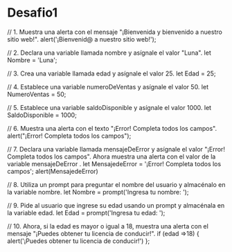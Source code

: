 # Desafio1

// 1. Muestra una alerta con el mensaje "¡Bienvenida y bienvenido a nuestro sitio web!".
alert('¡Bienvenid@ a nuestro sitio web!');
   
// 2. Declara una variable llamada nombre y asígnale el valor "Luna".
let Nombre = 'Luna';
   
// 3. Crea una variable llamada edad y asígnale el valor 25.
let Edad = 25;
   
// 4. Establece una variable numeroDeVentas y asígnale el valor 50.
let NumeroVentas = 50;
   
// 5. Establece una variable saldoDisponible y asígnale el valor 1000.
let SaldoDisponible = 1000;
   
// 6. Muestra una alerta con el texto "¡Error! Completa todos los campos".
alert("¡Error! Completa todos los campos");
   
// 7. Declara una variable llamada mensajeDeError y asígnale el valor "¡Error! Completa todos los campos". Ahora muestra una alerta con el valor de la variable mensajeDeError .
let MensajedeError = '¡Error! Completa todos los campos';
alert(MensajedeError)

// 8. Utiliza un prompt para preguntar el nombre del usuario y almacénalo en la variable nombre.
let Nombre = prompt('Ingresa tu nombre: ');   

// 9. Pide al usuario que ingrese su edad usando un prompt y almacénala en la variable edad.
let Edad = prompt('Ingresa tu edad: ');  
    
// 10. Ahora, si la edad es mayor o igual a 18, muestra una alerta con el mensaje "¡Puedes obtener tu licencia de conducir!".
if (edad =>18) {
    alert('¡Puedes obtener tu licencia de conducir!')
};

